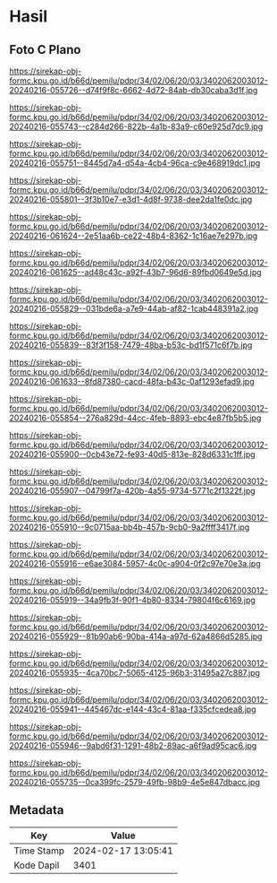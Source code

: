 # Hasil

## Foto C Plano

https://sirekap-obj-formc.kpu.go.id/b66d/pemilu/pdpr/34/02/06/20/03/3402062003012-20240216-055726--d74f9f8c-6662-4d72-84ab-db30caba3d1f.jpg

https://sirekap-obj-formc.kpu.go.id/b66d/pemilu/pdpr/34/02/06/20/03/3402062003012-20240216-055743--c284d266-822b-4a1b-83a9-c60e925d7dc9.jpg

https://sirekap-obj-formc.kpu.go.id/b66d/pemilu/pdpr/34/02/06/20/03/3402062003012-20240216-055751--8445d7a4-d54a-4cb4-96ca-c9e468919dc1.jpg

https://sirekap-obj-formc.kpu.go.id/b66d/pemilu/pdpr/34/02/06/20/03/3402062003012-20240216-055801--3f3b10e7-e3d1-4d8f-9738-dee2da1fe0dc.jpg

https://sirekap-obj-formc.kpu.go.id/b66d/pemilu/pdpr/34/02/06/20/03/3402062003012-20240216-061624--2e51aa6b-ce22-48b4-8362-1c16ae7e297b.jpg

https://sirekap-obj-formc.kpu.go.id/b66d/pemilu/pdpr/34/02/06/20/03/3402062003012-20240216-061625--ad48c43c-a92f-43b7-96d6-89fbd0649e5d.jpg

https://sirekap-obj-formc.kpu.go.id/b66d/pemilu/pdpr/34/02/06/20/03/3402062003012-20240216-055829--031bde6a-a7e9-44ab-af82-1cab448391a2.jpg

https://sirekap-obj-formc.kpu.go.id/b66d/pemilu/pdpr/34/02/06/20/03/3402062003012-20240216-055839--83f3f158-7479-48ba-b53c-bd1f571c6f7b.jpg

https://sirekap-obj-formc.kpu.go.id/b66d/pemilu/pdpr/34/02/06/20/03/3402062003012-20240216-061633--8fd87380-cacd-48fa-b43c-0af1293efad9.jpg

https://sirekap-obj-formc.kpu.go.id/b66d/pemilu/pdpr/34/02/06/20/03/3402062003012-20240216-055854--276a829d-44cc-4feb-8893-ebc4e87fb5b5.jpg

https://sirekap-obj-formc.kpu.go.id/b66d/pemilu/pdpr/34/02/06/20/03/3402062003012-20240216-055900--0cb43e72-fe93-40d5-813e-828d6331c1ff.jpg

https://sirekap-obj-formc.kpu.go.id/b66d/pemilu/pdpr/34/02/06/20/03/3402062003012-20240216-055907--04799f7a-420b-4a55-9734-5771c2f1322f.jpg

https://sirekap-obj-formc.kpu.go.id/b66d/pemilu/pdpr/34/02/06/20/03/3402062003012-20240216-055910--9c0715aa-bb4b-457b-9cb0-9a2ffff3417f.jpg

https://sirekap-obj-formc.kpu.go.id/b66d/pemilu/pdpr/34/02/06/20/03/3402062003012-20240216-055916--e6ae3084-5957-4c0c-a904-0f2c97e70e3a.jpg

https://sirekap-obj-formc.kpu.go.id/b66d/pemilu/pdpr/34/02/06/20/03/3402062003012-20240216-055919--34a9fb3f-90f1-4b80-8334-79804f6c6169.jpg

https://sirekap-obj-formc.kpu.go.id/b66d/pemilu/pdpr/34/02/06/20/03/3402062003012-20240216-055929--81b90ab6-90ba-414a-a97d-62a4866d5285.jpg

https://sirekap-obj-formc.kpu.go.id/b66d/pemilu/pdpr/34/02/06/20/03/3402062003012-20240216-055935--4ca70bc7-5065-4125-96b3-31495a27c887.jpg

https://sirekap-obj-formc.kpu.go.id/b66d/pemilu/pdpr/34/02/06/20/03/3402062003012-20240216-055941--445467dc-e144-43c4-81aa-f335cfcedea8.jpg

https://sirekap-obj-formc.kpu.go.id/b66d/pemilu/pdpr/34/02/06/20/03/3402062003012-20240216-055946--9abd6f31-1291-48b2-89ac-a6f9ad95cac6.jpg

https://sirekap-obj-formc.kpu.go.id/b66d/pemilu/pdpr/34/02/06/20/03/3402062003012-20240216-055735--0ca399fc-2579-49fb-98b9-4e5e847dbacc.jpg


## Metadata

| Key        | Value               |
| ---------- | ------------------- |
| Time Stamp | 2024-02-17 13:05:41 |
| Kode Dapil | 3401                |



